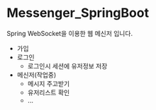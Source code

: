 # Messenger_SpringBoot

Spring WebSocket을 이용한 웹 메신저 입니다.
  
* 가입
* 로그인
  - 로그인시 세션에 유저정보 저장
* 메신저(작업중)
  - 메시지 주고받기
  - 유저리스트 확인
  - ...
